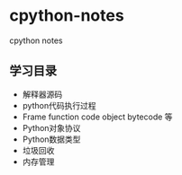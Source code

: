 # cpython-notes
cpython notes

## 学习目录

- 解释器源码
- python代码执行过程
- Frame function code object bytecode 等
- Python对象协议
- Python数据类型
- 垃圾回收
- 内存管理
